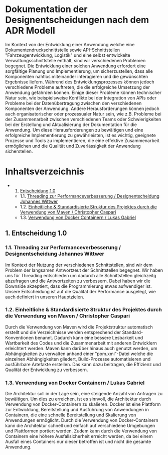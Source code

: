 # Dokumentation der Designentscheidungen nach dem ADR Modell

Im Kontext von der Entwicklung einer Anwendung welche eine Dokumentendruckschnittstelle sowie API-Schnittstellen "Fahrzeugentwicklung, Logistik" und eine selbst entwickelte Verwaltungsschnittstelle enthält, sind wir verschiedenen Problemen begegnet.
Die Entwicklung einer solchen Anwendung erfordert eine sorgfältige Planung und Implementierung, um sicherzustellen, dass alle Komponenten nahtlos miteinander interagieren und die gewünschten Ergebnisse liefern. Während des Entwicklungsprozesses können jedoch verschiedene Probleme auftreten, die die erfolgreiche Umsetzung der Anwendung gefährden können.
Einige dieser Probleme können technischer Natur sein, wie beispielsweise Konflikte bei der Integration von APIs oder Probleme bei der Datenübertragung zwischen den verschiedenen Komponenten der Anwendung. Andere Herausforderungen können jedoch auch organisatorischer oder prozessualer Natur sein, wie z.B. Probleme bei der Zusammenarbeit zwischen verschiedenen Teams oder Schwierigkeiten bei der Erstellung und Aktualisierung der Dokumentation für die Anwendung. Um diese Herausforderungen zu bewältigen und eine erfolgreiche Implementierung zu gewährleisten, ist es wichtig, geeignete Prozesse und Tools zu implementieren, die eine effektive Zusammenarbeit ermöglichen und die Qualität und Zuverlässigkeit der Anwendung sicherstellen.

# Inhaltsverzeichnis

<!-- vscode-markdown-toc -->

- 1. [Entscheidung 1.0](#Entscheidung1.0)
  - 1.1. [Threading zur Performanceverbesserung / Designentscheidung Johannes Wittwer](#ThreadingzurPerformanceverbesserungDesignentscheidungJohannesWittwer)
  - 1.2. [Einheitliche & Standardisierte Struktur des Projektes durch die Verwendung von Maven / Christopher Caspari](#EinheitlicheStandardisierteStrukturdesProjektesdurchdieVerwendungvonMavenChristopherCaspari)
  - 1.3. [Verwendung von Docker Containern / Lukas Gabriel](#VerwendungvonDockerContainernLukasGabriel)

<!-- vscode-markdown-toc-config
	numbering=true
	autoSave=true
	/vscode-markdown-toc-config -->
<!-- /vscode-markdown-toc -->

## 1. <a name='Entscheidung1.0'></a>Entscheidung 1.0

### 1.1. <a name='ThreadingzurPerformanceverbesserungDesignentscheidungJohannesWittwer'></a>Threading zur Performanceverbesserung / Designentscheidung Johannes Wittwer

Im Kontext der Nutzung der verschiedenen Schnittstellen, sind wir dem Problem der langsamen Antwortzeut der Schnittstellen begegnet. Wir haben uns für Threading entschieden um dadurch alle Schnittstellen gleichzeitg abzufragen und die Antwortzeiten zu verbessern. Dabei haben wir die Downside akzeptiert, dass die Programmierung etwas aufwendiger ist. Unsere Entscheidung ist auf die Qualität der Performance ausgelegt, wie auch definiert in unseren Hauptzielen.

### 1.2. <a name='EinheitlicheStandardisierteStrukturdesProjektesdurchdieVerwendungvonMavenChristopherCaspari'></a>Einheitliche & Standardisierte Struktur des Projektes durch die Verwendung von Maven / Christopher Caspari

Durch die Verwendung von Maven wird die Projektstruktur automatisch erstellt und die Verzeichnisse werden entsprechend der Standard-Konventionen benannt. Dadurch kann eine bessere Lesbarkeit und Wartbarkeit des Codes und die Zusammenarbeit mit anderen Entwicklern erleichtert werden. Maven kann darüber hinaus auch genutzt werden, um Abhängigkeiten zu verwalten anhand einer "pom.xml"-Datei welche die einzelnen Abhängigkeiten gliedert, Build-Prozesse automatisieren und ausführbare Artefakte erstellen. Das kann dazu beitragen, die Effizienz und Qualität der Entwicklung zu verbessern.

### 1.3. <a name='VerwendungvonDockerContainernLukasGabriel'></a>Verwendung von Docker Containern / Lukas Gabriel

Die Architektur soll in der Lage sein, eine steigende Anzahl von Anfragen zu bewältigen. Um dies zu erreichen, ist es sinnvoll, die Architektur durch Verwendung von Docker-Containern zu skalieren. Docker ist eine Plattform zur Entwicklung, Bereitstellung und Ausführung von Anwendungen in Containern, die eine schnelle Bereitstellung und Skalierung von Anwendungen ermöglicht. Durch die Verwendung von Docker-Containern kann die Architektur schnell und einfach auf verschiedene Umgebungen und Plattformen portiert werden. Zudem kann durch die Verwendung von Containern eine höhere Ausfallsicherheit erreicht werden, da bei einem Ausfall eines Containers nur dieser betroffen ist und nicht die gesamte Anwendung.

[def]: #fortlaufenden-nummer
